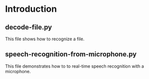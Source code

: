 # Introduction

## decode-file.py

This file shows how to recognize a file.

## speech-recognition-from-microphone.py

This file demonstrates how to to real-time speech recognition with a microphone.
